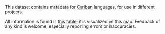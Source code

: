 This dataset contains metadata for [Cariban](https://glottolog.org/resource/languoid/id/cari1283) languages, for use in different projects.

All information is found in [this table](raw/cariban_language_list.csv); it is visualized on this [map](https://karipona.github.io/meta/map.html).
Feedback of any kind is welcome, especially reporting errors or inaccuracies.

